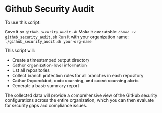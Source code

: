 # Github Security Audit

To use this script:

Save it as `github_security_audit.sh`
Make it executable: `chmod +x github_security_audit.sh`
Run it with your organization name: `./github_security_audit.sh your-org-name`

This script will:

- Create a timestamped output directory
- Gather organization-level information
- List all repositories
- Collect branch protection rules for all branches in each repository
- Gather Dependabot, code scanning, and secret scanning alerts
- Generate a basic summary report

The collected data will provide a comprehensive view of the GitHub security configurations across the entire organization, which you can then evaluate for security gaps and compliance issues.